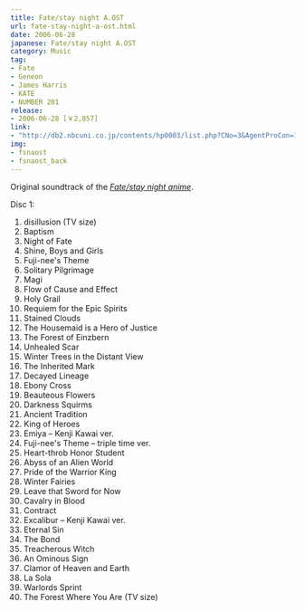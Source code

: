 ```yaml
---
title: Fate/stay night A.OST
url: fate-stay-night-a-ost.html
date: 2006-06-28
japanese: Fate/stay night A.OST
category: Music
tag:
- Fate
- Geneon
- James Harris
- KATE
- NUMBER 201
release:
- 2006-06-28 [￥2,857]
link:
- "http://db2.nbcuni.co.jp/contents/hp0003/list.php?CNo=3&AgentProCon=10350"
img:
- fsnaost
- fsnaost_back
---
```


Original soundtrack of the [*Fate/stay night anime*](fate-stay-night-1.html).

Disc 1:
<ol>
  <li>disillusion (TV size)</li>
  <li title="洗礼">Baptism</li>
  <li title="運命の夜">Night of Fate</li>
  <li title="輝け少年少女">Shine, Boys and Girls</li>
  <li title="藤ねえのテーマ">Fuji-nee's Theme</li>
  <li title="孤独な巡礼">Solitary Pilgrimage</li>
  <li title="魔術師">Magi</li>
  <li title="因果流転">Flow of Cause and Effect</li>
  <li title="聖杯">Holy Grail</li>
  <li title="英霊鎮魂">Requiem for the Epic Spirits</li>
  <li title="雲は染まりゆく">Stained Clouds</li>
  <li title="家政夫は正義の味方">The Housemaid is a Hero of Justice</li>
  <li title="アインツベルンの森">The Forest of Einzbern</li>
  <li title="癒えぬ傷跡">Unhealed Scar</li>
  <li title="冬木遠景">Winter Trees in the Distant View</li>
  <li title="受け継がれし刻印">The Inherited Mark</li>
  <li title="朽ちた血統">Decayed Lineage</li>
  <li title="漆黒の十字架">Ebony Cross</li>
  <li title="麗しき花々">Beauteous Flowers</li>
  <li title="闇蠢く">Darkness Squirms</li>
  <li title="太古の伝承">Ancient Tradition</li>
  <li title="英雄王">King of Heroes</li>
  <li title="エミヤ -Kenji Kawai ver.-">Emiya – Kenji Kawai ver.</li>
  <li title="藤ねえのテーマ -triple time ver.-">Fuji-nee's Theme – triple time ver.</li>
  <li title="憧れの優等生">Heart-throb Honor Student</li>
  <li title="異界の淵">Abyss of an Alien World</li>
  <li title="騎士王の誇り">Pride of the Warrior King</li>
  <li title="冬の妖精">Winter Fairies</li>
  <li title="今はその剣を置いて">Leave that Sword for Now</li>
  <li title="鮮血の騎兵">Cavalry in Blood</li>
  <li title="契約">Contract</li>
  <li title="約束された勝利の剣 -Kenji Kawai ver.-">Excalibur – Kenji Kawai ver.</li>
  <li title="永遠の咎">Eternal Sin</li>
  <li title="絆">The Bond</li>
  <li title="裏切りの魔女">Treacherous Witch</li>
  <li title="凶兆">An Ominous Sign</li>
  <li title="天地砲哮">Clamor of Heaven and Earth</li>
  <li>La Sola</li>
  <li title="群雄疾走">Warlords Sprint</li>
  <li title="あなたがいた森 (TVサイズ)">The Forest Where You Are (TV size)</li>
</ol>